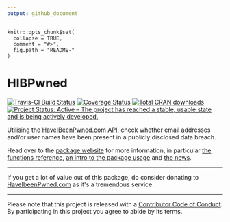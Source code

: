 ```yaml
---
output: github_document
---
```


<!-- README.md is generated from README.Rmd. Please edit that file -->

```{r, echo = FALSE}
knitr::opts_chunk$set(
  collapse = TRUE,
  comment = "#>",
  fig.path = "README-"
)
```
# HIBPwned
[![Travis-CI Build Status](https://travis-ci.org/lockedata/HIBPwned.svg?branch=master)](https://travis-ci.org/lockedata/HIBPwned)
[![Coverage Status](https://coveralls.io/repos/github/lockedata/HIBPwned/badge.svg?branch=master)](https://coveralls.io/github/lockedata/HIBPwned?branch=master)
[![Total CRAN downloads](http://cranlogs.r-pkg.org/badges/grand-total/HIBPwned)](http://cranlogs.r-pkg.org/badges/grand-total/HIBPwned) [![Project Status: Active – The project has reached a stable, usable state and is being actively developed.](http://www.repostatus.org/badges/latest/active.svg)](http://www.repostatus.org/#active)


Utilising the [HaveIBeenPwned.com API](https://haveibeenpwned.com/API/v2), check whether email addresses and/or user names have been present in a publicly disclosed data breach.

Head over to the [package website](https://itsalocke.com/hibpwned/) for more information, in particular [the functions reference](https://itsalocke.com/hibpwned/reference/), [an intro to the package usage](https://itsalocke.com/hibpwned/articles/hibp) and [the news](https://itsalocke.com/hibpwned/articles/hibp).

----

If you get a lot of value out of this package, do consider donating to [HaveIbeenPwned.com](https://haveibeenpwned.com/Donate) as it's a tremendous service.

----

Please note that this project is released with a [Contributor Code of Conduct](CONDUCT.md). By participating in this project you agree to abide by its terms.


